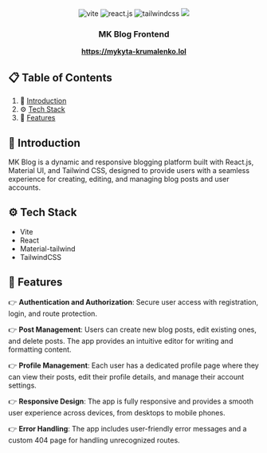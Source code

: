 <div align="center">
  <div>
   <img src="https://img.shields.io/badge/-Vite-black?style=for-the-badge&logoColor=white&logo=vite&color=646CFF" alt="vite" />
       <img src="https://img.shields.io/badge/-React_JS-black?style=for-the-badge&logoColor=white&logo=react&color=61DAFB" alt="react.js" />
    <img src="https://img.shields.io/badge/-Tailwind_CSS-black?style=for-the-badge&logoColor=white&logo=tailwindcss&color=06B6D4" alt="tailwindcss" />
     <img src="https://img.shields.io/badge/Material%20UI-007FFF?style=for-the-badge&logo=mui&logoColor=white" />
  </div>

  <h3 align="center">MK Blog Frontend</h3>

   <div align="center">
      <a href="https://mykyta-krumalenko.lol" target="_blank"><b>https://mykyta-krumalenko.lol</b></a>
    </div>
</div>

## 📋 <a name="table">Table of Contents</a>

1. 🤖 [Introduction](#introduction)
2. ⚙️ [Tech Stack](#tech-stack)
3. 🔋 [Features](#features)

## <a name="introduction">🤖 Introduction</a>

MK Blog is a dynamic and responsive blogging platform built with React.js, Material UI, and Tailwind CSS, designed to provide users with a seamless experience for creating, editing, and managing blog posts and user accounts.

## <a name="tech-stack">⚙️ Tech Stack</a>

- Vite
- React
- Material-tailwind
- TailwindCSS

## <a name="features">🔋 Features</a>

👉 **Authentication and Authorization**: Secure user access with registration, login, and route protection.

👉 **Post Management**: Users can create new blog posts, edit existing ones, and delete posts. The app provides an intuitive editor for writing and formatting content.

👉 **Profile Management**: Each user has a dedicated profile page where they can view their posts, edit their profile details, and manage their account settings.

👉 **Responsive Design**: The app is fully responsive and provides a smooth user experience across devices, from desktops to mobile phones.

👉 **Error Handling**: The app includes user-friendly error messages and a custom 404 page for handling unrecognized routes.
